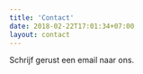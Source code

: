 ```yaml
---
title: 'Contact'
date: 2018-02-22T17:01:34+07:00
layout: contact
---
```


Schrijf gerust een email naar ons.
